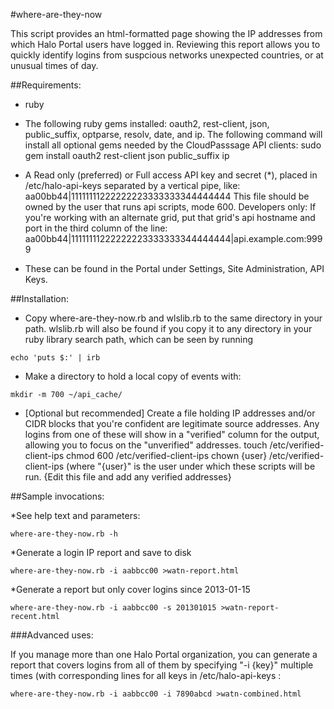 #where-are-they-now

This script provides an html-formatted page showing the IP
addresses from which Halo Portal users have logged in.  Reviewing this
report allows you to quickly identify logins from suspcious networks
unexpected countries, or at unusual times of day.

##Requirements:
* ruby
* The following ruby gems installed: oauth2, rest-client, json, public_suffix, optparse, resolv, date, and ip.  The following command will install all optional gems needed by the CloudPasssage API clients:
  sudo gem install oauth2 rest-client json public_suffix ip
* A Read only (preferred) or Full access API key and secret (*), placed in /etc/halo-api-keys separated by a vertical pipe, like:
aa00bb44|11111111222222223333333344444444
  This file should be owned by the user that runs api scripts, mode 600.
  Developers only: If you're working with an alternate grid, put that 
  grid's api hostname and port in the third column of the line:
aa00bb44|11111111222222223333333344444444|api.example.com:9999

* These can be found in the Portal under Settings, Site Administration, 
  API Keys.

##Installation:
* Copy where-are-they-now.rb and wlslib.rb to the same directory in your path. wlslib.rb will also be found if you copy it to any directory in your
ruby library search path, which can be seen by running
```
echo 'puts $:' | irb
```
* Make a directory to hold a local copy of events with:
```
mkdir -m 700 ~/api_cache/
```
* [Optional but recommended] Create a file holding IP addresses and/or CIDR blocks that you're confident are legitimate source addresses.  Any logins from one of these will show in a "verified" column for the output, allowing you to focus on the "unverified" addresses.
touch /etc/verified-client-ips
chmod 600 /etc/verified-client-ips
chown {user} /etc/verified-client-ips
(where "{user}" is the user under which these scripts will be run.
{Edit this file and add any verified addresses}


##Sample invocations:

*See help text and parameters:
```
where-are-they-now.rb -h
```

*Generate a login IP report and save to disk
```
where-are-they-now.rb -i aabbcc00 >watn-report.html
```

*Generate a report but only cover logins since 2013-01-15
```
where-are-they-now.rb -i aabbcc00 -s 201301015 >watn-report-recent.html
```

###Advanced uses:

If you manage more than one Halo Portal organization, you can generate
a report that covers logins from all of them by specifying "-i {key}"
multiple times (with corresponding lines for all keys in
/etc/halo-api-keys :
```
where-are-they-now.rb -i aabbcc00 -i 7890abcd >watn-combined.html
```

<!--
#CPTAGS:community-supported audit archive
-->
